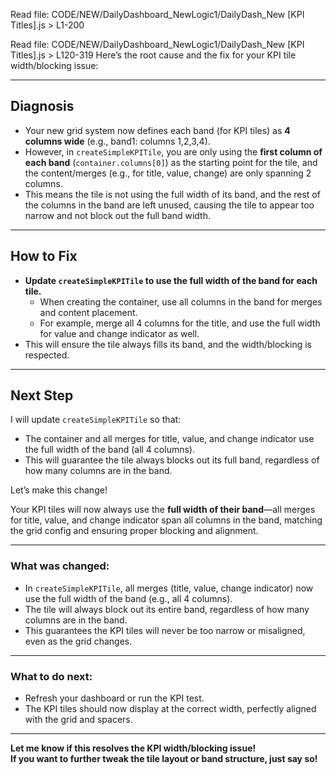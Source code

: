
Read file: CODE/NEW/DailyDashboard_NewLogic1/DailyDash_New [KPI Titles].js > L1-200

Read file: CODE/NEW/DailyDashboard_NewLogic1/DailyDash_New [KPI Titles].js > L120-319
Here’s the root cause and the fix for your KPI tile width/blocking issue:

---

## **Diagnosis**

- Your new grid system now defines each band (for KPI tiles) as **4 columns wide** (e.g., band1: columns 1,2,3,4).
- However, in `createSimpleKPITile`, you are only using the **first column of each band** (`container.columns[0]`) as the starting point for the tile, and the content/merges (e.g., for title, value, change) are only spanning 2 columns.
- This means the tile is not using the full width of its band, and the rest of the columns in the band are left unused, causing the tile to appear too narrow and not block out the full band width.

---

## **How to Fix**

- **Update `createSimpleKPITile` to use the full width of the band for each tile.**
  - When creating the container, use all columns in the band for merges and content placement.
  - For example, merge all 4 columns for the title, and use the full width for value and change indicator as well.
- This will ensure the tile always fills its band, and the width/blocking is respected.

---

## **Next Step**

I will update `createSimpleKPITile` so that:
- The container and all merges for title, value, and change indicator use the full width of the band (all 4 columns).
- This will guarantee the tile always blocks out its full band, regardless of how many columns are in the band.

Let’s make this change!


Your KPI tiles will now always use the **full width of their band**—all merges for title, value, and change indicator span all columns in the band, matching the grid config and ensuring proper blocking and alignment.

---

### **What was changed:**
- In `createSimpleKPITile`, all merges (title, value, change indicator) now use the full width of the band (e.g., all 4 columns).
- The tile will always block out its entire band, regardless of how many columns are in the band.
- This guarantees the KPI tiles will never be too narrow or misaligned, even as the grid changes.

---

### **What to do next:**
- Refresh your dashboard or run the KPI test.
- The KPI tiles should now display at the correct width, perfectly aligned with the grid and spacers.

---

**Let me know if this resolves the KPI width/blocking issue!  
If you want to further tweak the tile layout or band structure, just say so!**
